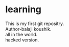 # learning
This is my first git repositry.
<br>
Author-balaji koushik.
<br>
all in the world.
<br>
hacked version.
